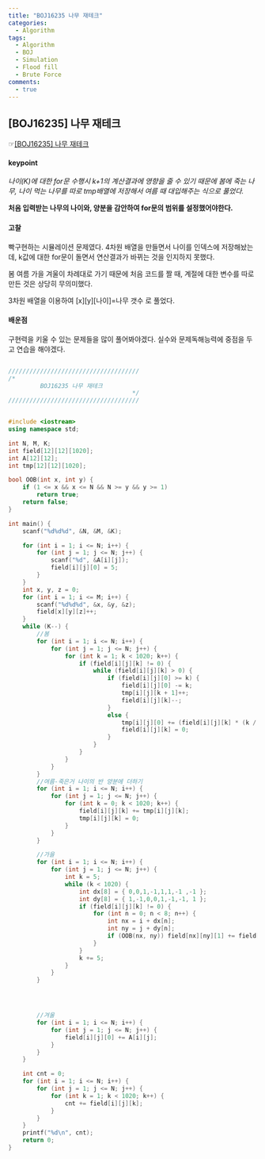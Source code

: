 ```yaml
---
title: "BOJ16235 나무 재테크"
categories:
  - Algorithm
tags:
  - Algorithm
  - BOJ
  - Simulation
  - Flood fill
  - Brute Force
comments:
  - true
---
```


## [BOJ16235] 나무 재테크
 ☞[[BOJ16235] 나무 재테크](https://www.acmicpc.net/problem/16235)

#### keypoint
*나이(K)에 대한 for문 수행시 k+1의 계산결과에 영향을 줄 수 있기 때문에 봄에 죽는 나무, 나이 먹는 나무를 따로
tmp배열에 저장해서 여름 때 대입해주는
식으로 풀었다.*

**처음 입력받는 나무의 나이와, 양분을 감안하여 for문의 범위를
설정했어야한다.**
#### 고찰
빡구현하는 시뮬레이션 문제였다.
4차원 배열을 만들면서 나이를 인덱스에
저장해놨는데, k값에 대한 for문이 돌면서
연산결과가 바뀌는 것을 인지하지 못했다.

봄 여름 가을 겨울이 차례대로 가기 때문에
처음 코드를 짤 때, 계절에 대한 변수를
따로 만든 것은 상당히 무의미했다.

3차원 배열을 이용하여 [x][y][나이]=나무 갯수
로 풀었다.

#### 배운점
구현력을 키울 수 있는 문제들을 많이 풀어봐야겠다.
실수와 문제독해능력에 중점을 두고 연습을 해야겠다.

```cpp

/////////////////////////////////////
/*
         BOJ16235 나무 재테크
                                   */
/////////////////////////////////////


#include <iostream>
using namespace std;

int N, M, K;
int field[12][12][1020];
int A[12][12];
int tmp[12][12][1020];

bool OOB(int x, int y) {
	if (1 <= x && x <= N && N >= y && y >= 1)
		return true;
	return false;
}

int main() {
	scanf("%d%d%d", &N, &M, &K);

	for (int i = 1; i <= N; i++) {
		for (int j = 1; j <= N; j++) {
			scanf("%d", &A[i][j]);
			field[i][j][0] = 5;
		}
	}
	int x, y, z = 0;
	for (int i = 1; i <= M; i++) {
		scanf("%d%d%d", &x, &y, &z);
		field[x][y][z]++;
	}
	while (K--) {
		//봄
		for (int i = 1; i <= N; i++) {
			for (int j = 1; j <= N; j++) {
				for (int k = 1; k < 1020; k++) {
					if (field[i][j][k] != 0) {
						while (field[i][j][k] > 0) {
							if (field[i][j][0] >= k) {
								field[i][j][0] -= k;
								tmp[i][j][k + 1]++;
								field[i][j][k]--;
							}
							else {
								tmp[i][j][0] += (field[i][j][k] * (k / 2));
								field[i][j][k] = 0;
							}
						}
					}
				}
			}
		}
		//여름-죽은거 나이의 반 양분에 더하기
		for (int i = 1; i <= N; i++) {
			for (int j = 1; j <= N; j++) {
				for (int k = 0; k < 1020; k++) {
					field[i][j][k] += tmp[i][j][k];
					tmp[i][j][k] = 0;
				}
			}
		}

		//가을
		for (int i = 1; i <= N; i++) {
			for (int j = 1; j <= N; j++) {
				int k = 5;
				while (k < 1020) {
					int dx[8] = { 0,0,1,-1,1,1,-1 ,-1 };
					int dy[8] = { 1,-1,0,0,1,-1,-1, 1 };
					if (field[i][j][k] != 0) {
						for (int n = 0; n < 8; n++) {
							int nx = i + dx[n];
							int ny = j + dy[n];
							if (OOB(nx, ny)) field[nx][ny][1] += field[i][j][k];
						}
					}
					k += 5;
				}
			}
		}




		//겨울
		for (int i = 1; i <= N; i++) {
			for (int j = 1; j <= N; j++) {
				field[i][j][0] += A[i][j];
			}
		}
	}

	int cnt = 0;
	for (int i = 1; i <= N; i++) {
		for (int j = 1; j <= N; j++) {
			for (int k = 1; k < 1020; k++) {
				cnt += field[i][j][k];
			}
		}
	}
	printf("%d\n", cnt);
	return 0;
}
```
